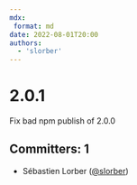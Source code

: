 ```yaml
---
mdx:
 format: md
date: 2022-08-01T20:00
authors:
  - 'slorber'
---
```


# 2.0.1

<!-- truncate -->

Fix bad npm publish of 2.0.0

## Committers: 1

- Sébastien Lorber ([@slorber](https://github.com/slorber))